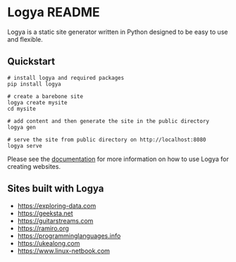 # Logya README

Logya is a static site generator written in Python designed to be easy
to use and flexible.

## Quickstart

    # install logya and required packages
    pip install logya

    # create a barebone site
    logya create mysite
    cd mysite

    # add content and then generate the site in the public directory
    logya gen

    # serve the site from public directory on http://localhost:8080
    logya serve

Please see the [documentation](https://ramiro.org/logya/docs/) for more
information on how to use Logya for creating websites.

## Sites built with Logya

* https://exploring-data.com
* https://geeksta.net
* https://guitarstreams.com
* https://ramiro.org
* https://programminglanguages.info
* https://ukealong.com
* https://www.linux-netbook.com
